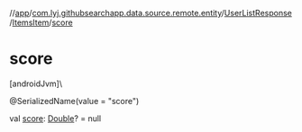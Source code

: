 //[app](../../../../index.md)/[com.lyj.githubsearchapp.data.source.remote.entity](../../index.md)/[UserListResponse](../index.md)/[ItemsItem](index.md)/[score](score.md)

# score

[androidJvm]\

@SerializedName(value = "score")

val [score](score.md): [Double](https://kotlinlang.org/api/latest/jvm/stdlib/kotlin/-double/index.html)? = null
